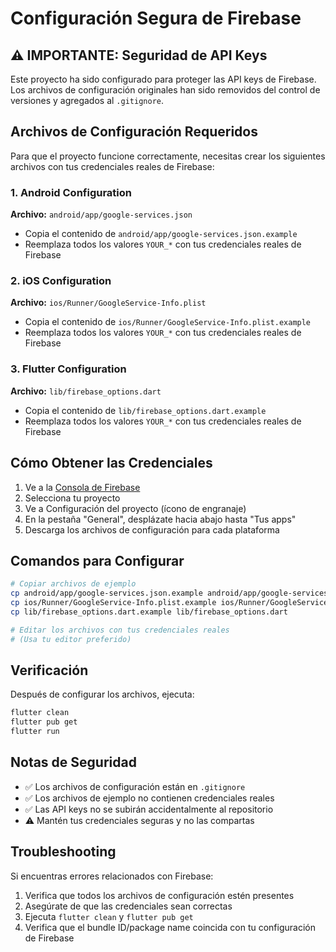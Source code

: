 # Configuración Segura de Firebase

## ⚠️ IMPORTANTE: Seguridad de API Keys

Este proyecto ha sido configurado para proteger las API keys de Firebase. Los archivos de configuración originales han sido removidos del control de versiones y agregados al `.gitignore`.

## Archivos de Configuración Requeridos

Para que el proyecto funcione correctamente, necesitas crear los siguientes archivos con tus credenciales reales de Firebase:

### 1. Android Configuration
**Archivo:** `android/app/google-services.json`
- Copia el contenido de `android/app/google-services.json.example`
- Reemplaza todos los valores `YOUR_*` con tus credenciales reales de Firebase

### 2. iOS Configuration
**Archivo:** `ios/Runner/GoogleService-Info.plist`
- Copia el contenido de `ios/Runner/GoogleService-Info.plist.example`
- Reemplaza todos los valores `YOUR_*` con tus credenciales reales de Firebase

### 3. Flutter Configuration
**Archivo:** `lib/firebase_options.dart`
- Copia el contenido de `lib/firebase_options.dart.example`
- Reemplaza todos los valores `YOUR_*` con tus credenciales reales de Firebase

## Cómo Obtener las Credenciales

1. Ve a la [Consola de Firebase](https://console.firebase.google.com/)
2. Selecciona tu proyecto
3. Ve a Configuración del proyecto (ícono de engranaje)
4. En la pestaña "General", desplázate hacia abajo hasta "Tus apps"
5. Descarga los archivos de configuración para cada plataforma

## Comandos para Configurar

```bash
# Copiar archivos de ejemplo
cp android/app/google-services.json.example android/app/google-services.json
cp ios/Runner/GoogleService-Info.plist.example ios/Runner/GoogleService-Info.plist
cp lib/firebase_options.dart.example lib/firebase_options.dart

# Editar los archivos con tus credenciales reales
# (Usa tu editor preferido)
```

## Verificación

Después de configurar los archivos, ejecuta:

```bash
flutter clean
flutter pub get
flutter run
```

## Notas de Seguridad

- ✅ Los archivos de configuración están en `.gitignore`
- ✅ Los archivos de ejemplo no contienen credenciales reales
- ✅ Las API keys no se subirán accidentalmente al repositorio
- ⚠️ Mantén tus credenciales seguras y no las compartas

## Troubleshooting

Si encuentras errores relacionados con Firebase:
1. Verifica que todos los archivos de configuración estén presentes
2. Asegúrate de que las credenciales sean correctas
3. Ejecuta `flutter clean` y `flutter pub get`
4. Verifica que el bundle ID/package name coincida con tu configuración de Firebase 